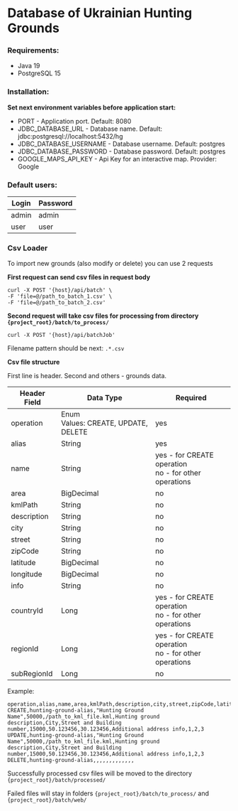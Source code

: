 # Database of Ukrainian Hunting Grounds

### Requirements:

* Java 19
* PostgreSQL 15

### Installation:

**Set next environment variables before application start:**

* PORT - Application port. Default: 8080
* JDBC_DATABASE_URL - Database name. Default: jdbc:postgresql://localhost:5432/hg
* JDBC_DATABASE_USERNAME - Database username. Default: postgres
* JDBC_DATABASE_PASSWORD - Database password. Default: postgres
* GOOGLE_MAPS_API_KEY - Api Key for an interactive map. Provider: Google

### Default users:

| Login   | Password  |
|---------|-----------|
| admin   | admin     |
| user    | user      |

### Csv Loader

To import new grounds (also modify or delete) you can use 2 requests

**First request can send csv files in request body**

```
curl -X POST '{host}/api/batch' \
-F 'file=@/path_to_batch_1.csv' \
-F 'file=@/path_to_batch_2.csv'
```

**Second request will take csv files for processing from directory `{project_root}/batch/to_process/`**

```
curl -X POST '{host}/api/batchJob'
```

Filename pattern should be next: `.*.csv`

**Csv file structure**

First line is header. Second and others - grounds data.

| Header Field | Data Type                                | Required                                                 |
|--------------|------------------------------------------|----------------------------------------------------------|
| operation    | Enum<br />Values: CREATE, UPDATE, DELETE | yes                                                      |
| alias        | String                                   | yes                                                      |
| name         | String                                   | yes - for CREATE operation<br/>no - for other operations |
| area         | BigDecimal                               | no                                                       |
| kmlPath      | String                                   | no                                                       |
| description  | String                                   | no                                                       |
| city         | String                                   | no                                                       |
| street       | String                                   | no                                                       |
| zipCode      | String                                   | no                                                       |
| latitude     | BigDecimal                               | no                                                       |
| longitude    | BigDecimal                               | no                                                       |
| info         | String                                   | no                                                       |
| countryId    | Long                                     | yes - for CREATE operation<br/>no - for other operations |
| regionId     | Long                                     | yes - for CREATE operation<br/>no - for other operations |
| subRegionId  | Long                                     | no                                                       |

Example:
```
operation,alias,name,area,kmlPath,description,city,street,zipCode,latitude,longitude,info,countryId,regionId,subRegionId
CREATE,hunting-ground-alias,"Hunting Ground Name",50000,/path_to_kml_file.kml,Hunting ground description,City,Street and Building number,15000,50.123456,30.123456,Additional address info,1,2,3
UPDATE,hunting-ground-alias,"Hunting Ground Name",50000,/path_to_kml_file.kml,Hunting ground description,City,Street and Building number,15000,50.123456,30.123456,Additional address info,1,2,3
DELETE,hunting-ground-alias,,,,,,,,,,,,,
```

Successfully processed csv files will be moved to the directory `{project_root}/batch/processed/`

Failed files will stay in folders `{project_root}/batch/to_process/` and `{project_root}/batch/web/`

